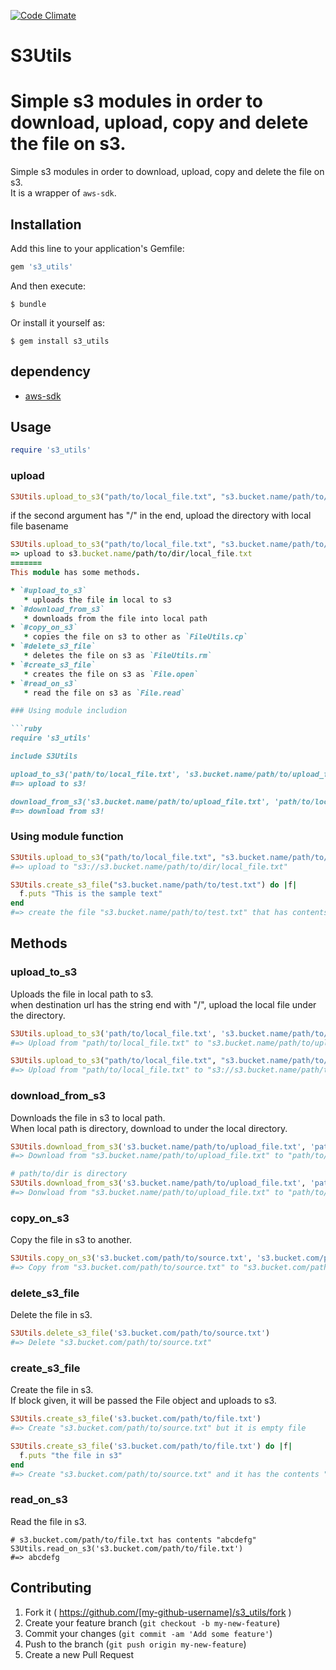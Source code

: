 [![Code Climate](https://codeclimate.com/github/mgi166/s3_utils/badges/gpa.svg)](https://codeclimate.com/github/mgi166/s3_utils)

# S3Utils

Simple s3 modules in order to download, upload, copy and delete the file on s3.
=======
Simple s3 modules in order to download, upload, copy and delete the file on s3.  
It is a wrapper of `aws-sdk`.

## Installation

Add this line to your application's Gemfile:

```ruby
gem 's3_utils'
```

And then execute:

    $ bundle

Or install it yourself as:

    $ gem install s3_utils

## dependency

* [aws-sdk](https://github.com/aws/aws-sdk-ruby)

## Usage

```ruby
require 's3_utils'
```

### upload
```ruby
S3Utils.upload_to_s3("path/to/local_file.txt", "s3.bucket.name/path/to/s3_file.txt")
```

if the second argument has "/" in the end, upload the directory with local file basename

```ruby
S3Utils.upload_to_s3("path/to/local_file.txt", "s3.bucket.name/path/to/dir/")
=> upload to s3.bucket.name/path/to/dir/local_file.txt
=======
This module has some methods.

* `#upload_to_s3`
   * uploads the file in local to s3
* `#download_from_s3`
   * downloads from the file into local path
* `#copy_on_s3`
   * copies the file on s3 to other as `FileUtils.cp`
* `#delete_s3_file`
   * deletes the file on s3 as `FileUtils.rm`
* `#create_s3_file`
   * creates the file on s3 as `File.open`
* `#read_on_s3`
   * read the file on s3 as `File.read`

### Using module includion

```ruby
require 's3_utils'

include S3Utils

upload_to_s3('path/to/local_file.txt', 's3.bucket.name/path/to/upload_file.txt')
#=> upload to s3!

download_from_s3('s3.bucket.name/path/to/upload_file.txt', 'path/to/local_file.txt')
#=> download from s3!
```

### Using module function
```ruby
S3Utils.upload_to_s3("path/to/local_file.txt", "s3.bucket.name/path/to/dir/")
#=> upload to "s3://s3.bucket.name/path/to/dir/local_file.txt"

S3Utils.create_s3_file("s3.bucket.name/path/to/test.txt") do |f|
  f.puts "This is the sample text"
end
#=> create the file "s3.bucket.name/path/to/test.txt" that has contents "This is the sample text"
```

## Methods
### upload_to_s3
Uploads the file in local path to s3.  
when destination url has the string end with "/", upload the local file under the directory.

```ruby
S3Utils.upload_to_s3('path/to/local_file.txt', 's3.bucket.name/path/to/upload_file.txt')
#=> Upload from "path/to/local_file.txt" to "s3.bucket.name/path/to/upload_file.txt"

S3Utils.upload_to_s3("path/to/local_file.txt", "s3.bucket.name/path/to/dir/")
#=> Upload from "path/to/local_file.txt" to "s3://s3.bucket.name/path/to/dir/local_file.txt"
```

### download_from_s3
Downloads the file in s3 to local path.  
When local path is directory, download to under the local directory.

```ruby
S3Utils.download_from_s3('s3.bucket.name/path/to/upload_file.txt', 'path/to/local_file.txt')
#=> Download from "s3.bucket.name/path/to/upload_file.txt" to "path/to/local_file.txt"

# path/to/dir is directory
S3Utils.download_from_s3('s3.bucket.name/path/to/upload_file.txt', 'path/to/dir')
#=> Donwload from "s3.bucket.name/path/to/upload_file.txt" to "path/to/dir/upload_file.txt"
```

### copy_on_s3
Copy the file in s3 to another.  

```ruby
S3Utils.copy_on_s3('s3.bucket.com/path/to/source.txt', 's3.bucket.com/path/to/dest.txt')
#=> Copy from "s3.bucket.com/path/to/source.txt" to "s3.bucket.com/path/to/dest.txt"
```

### delete_s3_file
Delete the file in s3.  

```ruby
S3Utils.delete_s3_file('s3.bucket.com/path/to/source.txt')
#=> Delete "s3.bucket.com/path/to/source.txt"
```

### create_s3_file
Create the file in s3.  
If block given, it will be passed the File object and uploads to s3.

```ruby
S3Utils.create_s3_file('s3.bucket.com/path/to/file.txt')
#=> Create "s3.bucket.com/path/to/source.txt" but it is empty file

S3Utils.create_s3_file('s3.bucket.com/path/to/file.txt') do |f|
  f.puts "the file in s3"
end
#=> Create "s3.bucket.com/path/to/source.txt" and it has the contents "the file in s3"
```

### read_on_s3
Read the file in s3.  

```
# s3.bucket.com/path/to/file.txt has contents "abcdefg"
S3Utils.read_on_s3('s3.bucket.com/path/to/file.txt')
#=> abcdefg
```

## Contributing

1. Fork it ( https://github.com/[my-github-username]/s3_utils/fork )
2. Create your feature branch (`git checkout -b my-new-feature`)
3. Commit your changes (`git commit -am 'Add some feature'`)
4. Push to the branch (`git push origin my-new-feature`)
5. Create a new Pull Request
